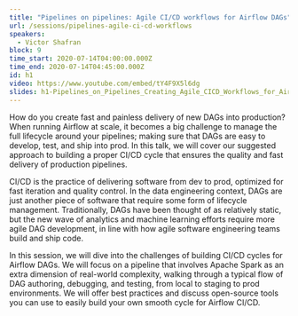 ```yaml
---
title: "Pipelines on pipelines: Agile CI/CD workflows for Airflow DAGs"
url: /sessions/pipelines-agile-ci-cd-workflows
speakers:
  - Victor Shafran
block: 9
time_start: 2020-07-14T04:00:00.000Z
time_end: 2020-07-14T04:45:00.000Z
id: h1
video: https://www.youtube.com/embed/tY4F9X5l6dg
slides: h1-Pipelines_on_Pipelines_Creating_Agile_CICD_Workflows_for_Airflow_DAGs.pdf
---
```


How do you create fast and painless delivery of new DAGs into production? When running Airflow at scale, it becomes a big challenge to manage the full lifecycle around your pipelines; making sure that DAGs are easy to develop, test, and ship into prod. In this talk, we will cover our suggested approach to building a proper CI/CD cycle that ensures the quality and fast delivery of production pipelines.
<!--more-->


CI/CD is the practice of delivering software from dev to prod, optimized for fast iteration and quality control. In the data engineering context, DAGs are just another piece of software that require some form of lifecycle management. Traditionally, DAGs have been thought of as relatively static, but the new wave of analytics and machine learning efforts require more agile DAG development, in line with how agile software engineering teams build and ship code.

In this session, we will dive into the challenges of building CI/CD cycles for Airflow DAGs. We will focus on a pipeline that involves Apache Spark as an extra dimension of real-world complexity, walking through a typical flow of DAG authoring, debugging, and testing, from local to staging to prod environments. We will offer best practices and discuss open-source tools you can use to easily build your own smooth cycle for Airflow CI/CD.